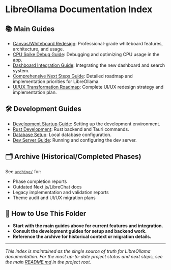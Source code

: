 # LibreOllama Documentation Index

## 📚 Main Guides

- [Canvas/Whiteboard Redesign](./CANVAS_WHITEBOARD_REDESIGN.md): Professional-grade whiteboard features, architecture, and usage.
- [CPU Spike Debug Guide](./CPU_SPIKE_DEBUG_GUIDE.md): Debugging and optimizing CPU usage in the app.
- [Dashboard Integration Guide](./DASHBOARD_INTEGRATION_GUIDE.md): Integrating the new dashboard and search system.
- [Comprehensive Next Steps Guide](./COMPREHENSIVE_NEXT_STEPS_GUIDE.md): Detailed roadmap and implementation priorities for LibreOllama.
- [UI/UX Transformation Roadmap](./LIBREOLLAMA_UI_UX_TRANSFORMATION_ROADMAP.md): Complete UI/UX redesign strategy and implementation plan.

## 🛠️ Development Guides

- [Development Startup Guide](./development/DEV-STARTUP-GUIDE.md): Setting up the development environment.
- [Rust Development](./development/RUST_DEVELOPMENT_SETUP.md): Rust backend and Tauri commands.
- [Database Setup](./development/DATABASE_SETUP.md): Local database configuration.
- [Dev Server Guide](./development/DEV-SERVER-GUIDE.md): Running and configuring the dev server.

## 🗂️ Archive (Historical/Completed Phases)

See [`archive/`](./archive/) for:
- Phase completion reports
- Outdated Next.js/LibreChat docs
- Legacy implementation and validation reports
- Theme audit and UI/UX migration plans

## 📝 How to Use This Folder
- **Start with the main guides above for current features and integration.**
- **Consult the development guides for setup and backend work.**
- **Reference the archive for historical context or migration details.**

---

*This index is maintained as the single source of truth for LibreOllama documentation. For the most up-to-date project status and next steps, see the main [README.md](../README.md) in the project root.*
